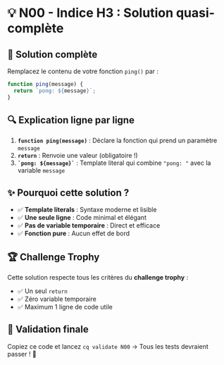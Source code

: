 # 💡 N00 - Indice H3 : Solution quasi-complète

## 🎯 Solution complète
Remplacez le contenu de votre fonction `ping()` par :

```javascript
function ping(message) {
  return `pong: ${message}`;
}
```

## 🔍 Explication ligne par ligne
1. **`function ping(message)`** : Déclare la fonction qui prend un paramètre `message`
2. **`return`** : Renvoie une valeur (obligatoire !)
3. **`` `pong: ${message}` ``** : Template literal qui combine `"pong: "` avec la variable `message`

## ✨ Pourquoi cette solution ?
- ✅ **Template literals** : Syntaxe moderne et lisible
- ✅ **Une seule ligne** : Code minimal et élégant  
- ✅ **Pas de variable temporaire** : Direct et efficace
- ✅ **Fonction pure** : Aucun effet de bord

## 🏆 Challenge Trophy
Cette solution respecte tous les critères du **challenge trophy** :
- ✅ Un seul `return`
- ✅ Zéro variable temporaire  
- ✅ Maximum 1 ligne de code utile

## 🚀 Validation finale
Copiez ce code et lancez `cq validate N00` → Tous les tests devraient passer ! 🎉